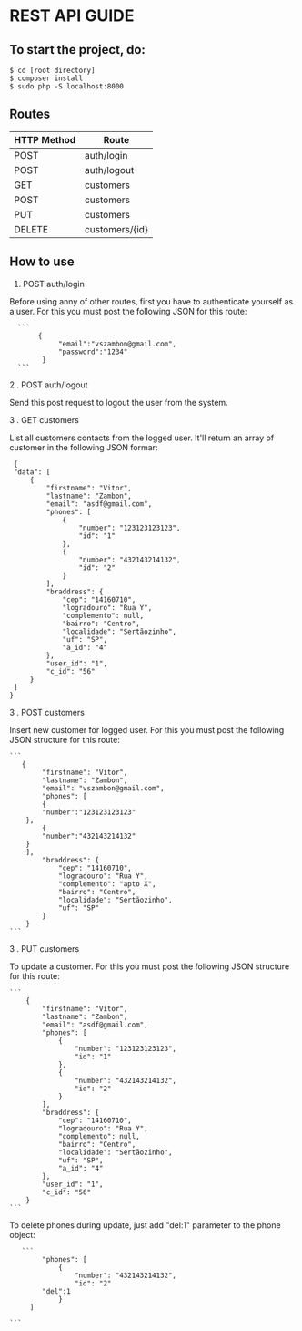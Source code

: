 # REST API GUIDE

## To start the project, do:

``` 
$ cd [root directory]
$ composer install
$ sudo php -S localhost:8000
```

## Routes

HTTP Method | Route
------------ | -------------
POST | auth/login
POST | auth/logout
GET | customers
POST | customers
PUT | customers
DELETE | customers/{id}

## How to use

   1. POST auth/login
   
   Before using anny of other routes, first you have to authenticate yourself as a user. For this you must
   post the following JSON for this route:
   
      ``` 
           {
	            "email":"vszambon@gmail.com",
	            "password":"1234"
            }
      ```
      
   2 . POST auth/logout
   
   Send this post request to logout the user from the system.
   
   3 . GET customers
   
   List all customers contacts from the logged user. It'll return an array of customer in the following JSON formar:
   
   ```
   	{
    "data": [
        {
            "firstname": "Vitor",
            "lastname": "Zambon",
            "email": "asdf@gmail.com",
            "phones": [
                {
                    "number": "123123123123",
                    "id": "1"
                },
                {
                    "number": "432143214132",
                    "id": "2"
                }
            ],
            "braddress": {
                "cep": "14160710",
                "logradouro": "Rua Y",
                "complemento": null,
                "bairro": "Centro",
                "localidade": "Sertãozinho",
                "uf": "SP",
                "a_id": "4"
            },
            "user_id": "1",
            "c_id": "56"
        }
    ]
}
```
   
   3 . POST customers
   
   Insert new customer for logged user. For this you must post the following JSON structure for this route:
   
    ``` 
       {
            "firstname": "Vitor",
            "lastname": "Zambon",
            "email": "vszambon@gmail.com",
            "phones": [
	    	{
			"number":"123123123123"
		},
	    	{
			"number":"432143214132"
		}
	    ],
            "braddress": {
                "cep": "14160710",
                "logradouro": "Rua Y",
                "complemento": "apto X",
                "bairro": "Centro",
                "localidade": "Sertãozinho",
                "uf": "SP"
            }
        }
    ```
   3 . PUT customers
   
   To update a customer. For this you must post the following JSON structure for this route:
   
    ``` 
        {
            "firstname": "Vitor",
            "lastname": "Zambon",
            "email": "asdf@gmail.com",
            "phones": [
                {
                    "number": "123123123123",
                    "id": "1"
                },
                {
                    "number": "432143214132",
                    "id": "2"
                }
            ],
            "braddress": {
                "cep": "14160710",
                "logradouro": "Rua Y",
                "complemento": null,
                "bairro": "Centro",
                "localidade": "Sertãozinho",
                "uf": "SP",
                "a_id": "4"
            },
            "user_id": "1",
            "c_id": "56"
        }
    ```
   To delete phones during update, just add "del:1" parameter to the phone object:
   
       ``` 
            "phones": [
                {
                    "number": "432143214132",
                    "id": "2"
		    "del":1
                }
	     ]
		
    ```
   
   
  


